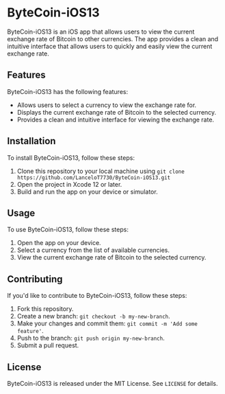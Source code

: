 # ByteCoin-iOS13

ByteCoin-iOS13 is an iOS app that allows users to view the current exchange rate of Bitcoin to other currencies. The app provides a clean and intuitive interface that allows users to quickly and easily view the current exchange rate.

## Features

ByteCoin-iOS13 has the following features:

- Allows users to select a currency to view the exchange rate for.
- Displays the current exchange rate of Bitcoin to the selected currency.
- Provides a clean and intuitive interface for viewing the exchange rate.

## Installation

To install ByteCoin-iOS13, follow these steps:

1. Clone this repository to your local machine using `git clone https://github.com/LanceloT7730/ByteCoin-iOS13.git`
2. Open the project in Xcode 12 or later.
3. Build and run the app on your device or simulator.

## Usage

To use ByteCoin-iOS13, follow these steps:

1. Open the app on your device.
2. Select a currency from the list of available currencies.
3. View the current exchange rate of Bitcoin to the selected currency.

## Contributing

If you'd like to contribute to ByteCoin-iOS13, follow these steps:

1. Fork this repository.
2. Create a new branch: `git checkout -b my-new-branch`.
3. Make your changes and commit them: `git commit -m 'Add some feature'`.
4. Push to the branch: `git push origin my-new-branch`.
5. Submit a pull request.

## License

ByteCoin-iOS13 is released under the MIT License. See `LICENSE` for details.
